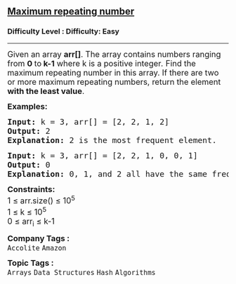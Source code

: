 <h2><a href="https://www.geeksforgeeks.org/problems/maximum-repeating-number4858/1?page=5&category=Hash&sortBy=submissions">Maximum repeating number</a></h2><h3>Difficulty Level : Difficulty: Easy</h3><hr><div class="problems_problem_content__Xm_eO"><p><span style="font-size: 18px;">Given an array <strong>arr[]</strong>. The array contains numbers ranging from <strong>0 </strong>to<strong> k-1</strong> where k is a positive integer<em>.</em> Find the maximum repeating number in this array. If there are two or more maximum repeating numbers,<span style="box-sizing: border-box; margin: 0px; padding: 0px;">&nbsp;return the element<strong> with</strong></span><strong>&nbsp;the least value</strong>.</span></p>
<p><span style="font-size: 18px;"><strong>Examples:</strong></span></p>
<pre><span style="font-size: 18px;"><strong>Input: </strong>k = 3, arr[] = [2, 2, 1, 2]<br></span><span style="font-size: 18px;"><strong>Output: </strong>2<br><strong>Explanation: </strong>2 is the most frequent element.</span></pre>
<pre><span style="font-size: 18px;"><strong>Input: </strong>k = 3, arr[] = [2, 2, 1, 0, 0, 1]<br><strong>Output: </strong>0<br><strong>Explanation:&nbsp;</strong>0, 1, and 2 all have the same frequency of 2. But since 0 is the smallest, you need to return 0.</span></pre>
<p><span style="font-size: 18px;"><strong>Constraints:<br></strong></span><span style="font-size: 18px;">1 ≤ arr.size() ≤ 10<sup>5</sup><br></span><span style="font-size: 18px;">1 ≤ k ≤ 10<sup>5</sup><br>0 ≤ arr<sub>i</sub>&nbsp;≤ k-1</span></p></div><p><span style=font-size:18px><strong>Company Tags : </strong><br><code>Accolite</code>&nbsp;<code>Amazon</code>&nbsp;<br><p><span style=font-size:18px><strong>Topic Tags : </strong><br><code>Arrays</code>&nbsp;<code>Data Structures</code>&nbsp;<code>Hash</code>&nbsp;<code>Algorithms</code>&nbsp;